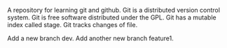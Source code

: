 A repository for learning git and github.
Git is a distributed version control system.
Git is free software distributed under the GPL.
Git has a mutable index called stage.
Git tracks changes of file.

Add a new branch dev.
Add another new branch feature1.
